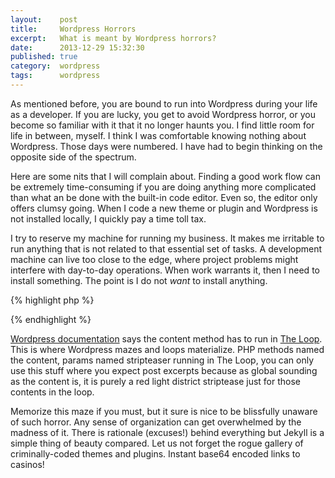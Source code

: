 ```yaml
---
layout:    post
title:     Wordpress Horrors
excerpt:   What is meant by Wordpress horrors?
date:      2013-12-29 15:32:30
published: true
category:  wordpress
tags:      wordpress
---
```


As mentioned before, you are bound to run into Wordpress during your life as a developer. If you are lucky, you get to avoid Wordpress horror, or you become so familiar with it that it no longer haunts you. I find little room for life in between, myself. I think I was comfortable knowing nothing about Wordpress. Those days were numbered. I have had to begin thinking on the opposite side of the spectrum.

Here are some nits that I will complain about. Finding a good work flow can be extremely time-consuming if you are doing anything more complicated than what an be done with the built-in code editor. Even so, the editor only offers clumsy going. When I code a new theme or plugin and Wordpress is not installed locally, I quickly pay a time toll tax.

I try to reserve my machine for running my business. It makes me irritable to run anything that is not related to that essential set of tasks. A development machine can live too close to the edge, where project problems might interfere with day-to-day operations. When work warrants it, then I need to install something. The point is I do not *want* to install anything.

{% highlight php %}
<?php the_content( $more_link_text, $stripteaser ); ?>
{% endhighlight %}

[Wordpress documentation][codex] says the content method has to run in [The Loop][the_loop]. This is where Wordpress mazes and loops materialize. PHP methods named the content, params named stripteaser running in The Loop, you can only use this stuff where you expect post excerpts because as global sounding as the content is, it is purely a red light district striptease just for those contents in the loop.

Memorize this maze if you must, but it sure is nice to be blissfully unaware of such horror. Any sense of organization can get overwhelmed by the madness of it. There is rationale (excuses!) behind everything but Jekyll is a simple thing of beauty compared. Let us not forget the rogue gallery of criminally-coded themes and plugins. Instant base64 encoded links to casinos!

[codex]: http://codex.wordpress.org/the_content
[the_loop]: http://codex.wordpress.org/The_Loop
